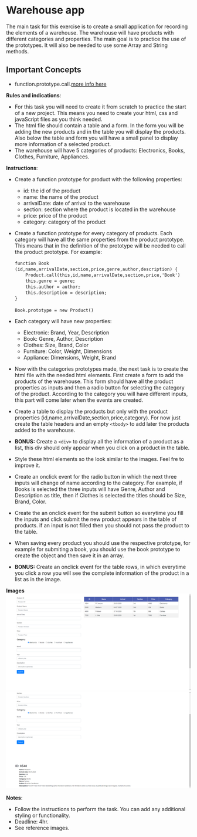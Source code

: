 # Warehouse app
The main task for this exercise is to create a small application for recording the elements of a warehouse. The warehouse will have products with different categories and properties. The main goal is to practice the use of the prototypes. It will also be needed to use some Array and String methods.  

## Important Concepts
- function.prototype.call.[more info here](https://developer.mozilla.org/en-US/docs/Web/JavaScript/Reference/Global_Objects/Function/call)

**Rules and indications**: 
* For this task you will need to create it from scratch to practice the start of a new project. This means you need to create your html, css and javaScript files as you think needed.
* The html file should contain a table and a form. In the form you will be adding the new products and in the table you will display the products. Also below the table and form you will have a small panel to display more information of a selected product.
* The warehouse will have 5 categories of products: Electronics, Books, Clothes, Furniture, Appliances.

**Instructions**: 
* Create a function prototype for product with the following properties:
  - id: the id of the product
  - name: the name of the product
  - arrivalDate: date of arrival to the warehouse
  - section: section where the product is located in the warehouse
  - price: price of the product
  - category: category of the product
* Create a function prototype for every category of products. Each category will have all the same properties from the product prototype. This means that in the definition of the prototype will be needed to call the product prototype. For example: 
    ```
    function Book (id,name,arrivalDate,section,price,genre,author,description) {
        Product.call(this,id,name,arrivalDate,section,price,'Book')
        this.genre = genre;
        this.author = author;
        this.description = description;
    }

    Book.prototype = new Product()
    ```
* Each category will have new properties:
  - Electronic: Brand, Year, Description
  - Book: Genre, Author, Description
  - Clothes: Size, Brand, Color
  - Furniture: Color, Weight, Dimensions
  - Appliance: Dimensions, Weight, Brand

* Now with the categories prototypes made, the next task is to create the html file with the needed html elements. First create a form to add the products of the warehouse. This form should have all the product properties as inputs and then a radio button for selecting the category of the product. According to the category you will have different inputs, this part will come later when the events are created.
* Create a table to display the products but only with the product properties (id,name,arrivalDate,section,price,category). For now just create the table headers and an empty `<tbody>` to add later the products added to the warehouse.
* **BONUS:** Create a `<div>` to display all the information of a product as a list, this div should only appear when you click on a product in the table.
* Style these html elements so the look similar to the images. Feel fre to improve it.
* Create an onclick event for the radio button in which the next three inputs will change of name according to the category. For example, if Books is selected the three inputs will have Genre, Author and Description as title, then if Clothes is selected the titles should be Size, Brand, Color.
* Create the an onclick event for the submit button so everytime you fill the inputs and click submit the new product appears in the table of products. if an input is not filled then you should not pass the product to the table.
* When saving every product you should use the respective prototype, for example for submiting a book, you should use the book prototype to create the object and then save it in an array.
* **BONUS:** Create an onclick event for the table rows, in which everytime you click a row you will see the complete information of the product in a list as in the image.

**Images**
![alt text](./images/1.png "Example")
![alt text](./images/2.png "Example")



**Notes**:
* Follow the instructions to perform the task. You can add any additional styling or functionality.
* Deadline: 4hr.
* See reference images. 




